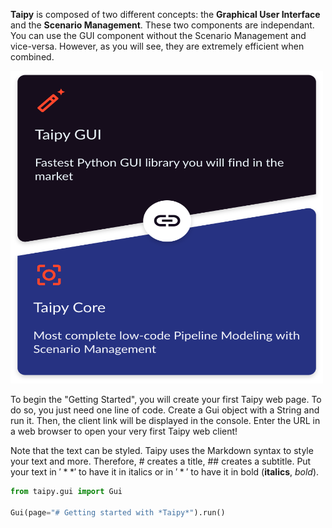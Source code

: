 **Taipy** is composed of two different concepts: the **Graphical User Interface** and the **Scenario Management**. These two components are independant. You can use the GUI component without the Scenario Management and vice-versa. However, as you will see, they are extremely efficient when combined.

<img src="/steps/images/taipy-gui-core-illustration.svg" height=500px width=500px alt="centered image"/>

To begin the "Getting Started", you will create your first Taipy web page. To do so, you just need one line of code. Create a Gui object with a String and run it. Then, the client link will be displayed in the console. Enter the URL in a web browser to open your very first Taipy web client!

Note that the text can be styled. Taipy uses the Markdown syntax to style your text and more. Therefore, # creates a title, ## creates a subtitle. Put your text in $'**'$ to have it in italics or in $'*'$ to have it in bold (**italics**, *bold*).

```python
from taipy.gui import Gui

Gui(page="# Getting started with *Taipy*").run()
```